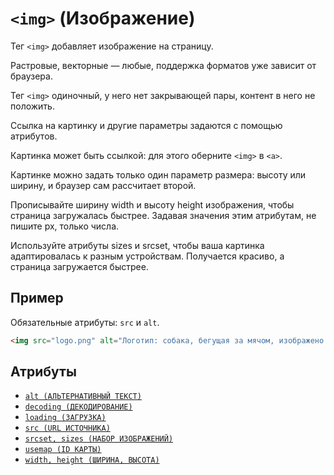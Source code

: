 # `<img>` (Изображение)

Тег `<img>` добавляет изображение на страницу.

Растровые, векторные — любые, поддержка форматов уже зависит от браузера.

Тег `<img>` одиночный, у него нет закрывающей пары, контент в него не положить.

Ссылка на картинку и другие параметры задаются с помощью атрибутов.

Картинка может быть ссылкой: для этого оберните `<img>` в `<a>`.

Картинке можно задать только один параметр размера: высоту или ширину, и браузер сам рассчитает второй.

Прописывайте ширину width и высоту height изображения, чтобы страница загружалась быстрее. Задавая значения этим атрибутам, не пишите px, только числа.

Используйте атрибуты sizes и srcset, чтобы ваша картинка адаптировалась к разным устройствам. Получается красиво, а страница загружается быстрее.

## Пример

Обязательные атрибуты: `src` и `alt`.

```html
<img src="logo.png" alt="Логотип: собака, бегущая за мячом, изображено схематично" />
```

## Атрибуты

- [`alt (АЛЬТЕРНАТИВНЫЙ ТЕКСТ)`](<../ATTRIBUTES/alt (АЛЬТЕРНАТИВНЫЙ ТЕКСТ).md>)
- [`decoding (ДЕКОДИРОВАНИЕ)`](<../ATTRIBUTES/decoding (ДЕКОДИРОВАНИЕ).md>)
- [`loading (ЗАГРУЗКА)`](<../ATTRIBUTES/loading (ЗАГРУЗКА).md>)
- [`src (URL ИСТОЧНИКА)`](<../ATTRIBUTES/src (URL ИСТОЧНИКА).md>)
- [`srcset, sizes (НАБОР ИЗОБРАЖЕНИЙ)`](<../ATTRIBUTES/srcset, sizes (НАБОР ИЗОБРАЖЕНИЙ).md>)
- [`usemap (ID КАРТЫ)`](<../ATTRIBUTES/usemap (ID КАРТЫ).md>)
- [`width, height (ШИРИНА, ВЫСОТА)`](<../ATTRIBUTES/width, height (ШИРИНА, ВЫСОТА).md>)
